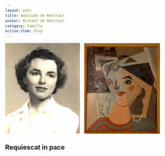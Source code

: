 ```yaml
---
layout: post
title: Adelaide de Montlaur
auteur: Michael de Montlaur
category: Famille
active-item: blog
---
```

<img src="/photos/wordpress/APO.jpg" alt="Adelaide de Montlaur - 1er janvier 1920 - 1er avril 2011">

## Requiescat in pace
